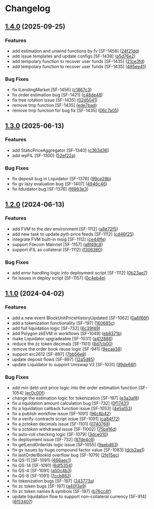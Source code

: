 # Changelog

## [1.4.0](https://github.com/Secured-Finance/contracts/compare/v1.3.0...v1.4.0) (2025-09-25)


### Features

* add estimation and unwind functions by fv [SF-1456] ([24f21dd](https://github.com/Secured-Finance/contracts/commit/24f21dd47fc7778f04048af3f227227fc6416e21))
* add issue templates and update configs [SF-1438] ([a5d76e2](https://github.com/Secured-Finance/contracts/commit/a5d76e2b61cc7db47b3c400edde3103d15ea392e))
* add tempolary function to recover user funds [SF-1435] ([21ce3fd](https://github.com/Secured-Finance/contracts/commit/21ce3fd01cff821f29c2a1175e9bef7bf40864cd))
* add tempolary function to recover user funds [SF-1435] ([495ee41](https://github.com/Secured-Finance/contracts/commit/495ee4126014793445b1b839595715e658d29c2c))


### Bug Fixes

* fix ILendingMarket [SF-1456] ([c1867c3](https://github.com/Secured-Finance/contracts/commit/c1867c3b360e33e1a783f2d475f852436b2da003))
* fix order estimation bug [SF-1421] ([c48de48](https://github.com/Secured-Finance/contracts/commit/c48de48f75b3651b6391ff896a8b8c91bd7c9ca9))
* fix tree rotation issue [SF-1435] ([02d5041](https://github.com/Secured-Finance/contracts/commit/02d5041429438046365ef8e6f94a8feb16b4cd9b))
* remove tmp function [SF-1435] ([ede7bad](https://github.com/Secured-Finance/contracts/commit/ede7bad8e80bdd13c1b7e1414553ba4a69d5bfa5))
* remove tmp function for bug fix [SF-1435] ([06c7a05](https://github.com/Secured-Finance/contracts/commit/06c7a05843860559e7db2eedd8457698eef60701))

## [1.3.0](https://github.com/Secured-Finance/contracts/compare/v1.2.0...v1.3.0) (2025-06-13)


### Features

* add StaticPriceAggregator [SF-1340] ([c363d36](https://github.com/Secured-Finance/contracts/commit/c363d36c1b8d161f5b17ea19d630d6715ca88ac4))
* add wpFIL [SF-1300] ([52ef22a](https://github.com/Secured-Finance/contracts/commit/52ef22aa18e211b86860a0259fc933e2df25e51f))


### Bug Fixes

* fix deposit bug in Liquidator [SF-1376] ([99ce28b](https://github.com/Secured-Finance/contracts/commit/99ce28bc40fb2018c807353746168065bcd12c34))
* fix gv lazy evaluation bug [SF-1407] ([4946c46](https://github.com/Secured-Finance/contracts/commit/4946c46cbfccde9b8f63fdf6470762b123a8f26c))
* fix liduidator bug [SF-1376] ([f6983e3](https://github.com/Secured-Finance/contracts/commit/f6983e33f2b5bbbdfd4719f77f62f25a5f3da855))

## [1.2.0](https://github.com/Secured-Finance/contracts/compare/v1.1.0...v1.2.0) (2024-06-13)


### Features

* add FVM to the dev environment [SF-1112] ([a8e72f5](https://github.com/Secured-Finance/contracts/commit/a8e72f564cef6591e00693d91449c0ebf405493c))
* add new task to update pyth price feeds [SF-1112] ([cd46f25](https://github.com/Secured-Finance/contracts/commit/cd46f25b671fed909f072db7e37b9a5cc387f7a5))
* integrate FVM built-in msig [SF-1112] ([ce44ffe](https://github.com/Secured-Finance/contracts/commit/ce44ffefef5ead97dbeb8e7c487d99ff4d5a156c))
* support Filecoin Mainnet [SF-1157] ([a8f49c8](https://github.com/Secured-Finance/contracts/commit/a8f49c8765bffb6ce74dc46b4d9bd178494fb9d9))
* support iFIL as collateral [SF-1112] ([f306360](https://github.com/Secured-Finance/contracts/commit/f3063601ace7509e2305e84343b0a0f63875fcfb))


### Bug Fixes

* add error handling logic into deployment script [SF-1112] ([0b23ae7](https://github.com/Secured-Finance/contracts/commit/0b23ae74c5b94b51bdb0fbff30ebd955a82ef4bc))
* fix issues in deploy script [SF-1157] ([0c4eb4e](https://github.com/Secured-Finance/contracts/commit/0c4eb4e340967767feacdab35be36262944f99dd))

## [1.1.0](https://github.com/Secured-Finance/contracts/compare/v1.0.3...v1.1.0) (2024-04-02)


### Features

* add a new event BlockUnitPriceHistoryUpdated [SF-1062] ([0a6f66f](https://github.com/Secured-Finance/contracts/commit/0a6f66f7ee6e47a6d4f80c3e4d836537f5b8d398))
* add a tokenization functionality [SF-197] ([160685c](https://github.com/Secured-Finance/contracts/commit/160685c711e247eda36f3bb428a72a04f923dc6c))
* add full liquidation logic [SF-732] ([6c39f49](https://github.com/Secured-Finance/contracts/commit/6c39f490140fd8f9e5d42723bfc8f6fa55508d2c))
* add Polygon zkEVM in workflows [SF-1049] ([eb8371b](https://github.com/Secured-Finance/contracts/commit/eb8371b8ffac4dfd9994c34f1c0b5b84ef8c04bf))
* make Liquidator upgradeable [SF-1031] ([a412886](https://github.com/Secured-Finance/contracts/commit/a4128867b7d89b9daf2c3cc2a1806e89624c6b25))
* reduce the zc token decimals [SF-1101] ([8d7cb00](https://github.com/Secured-Finance/contracts/commit/8d7cb00d1c0ae0c280bfe845c4cfb6ed05fd5ee9))
* remove the order book reuse logic [SF-941] ([9ecaa38](https://github.com/Secured-Finance/contracts/commit/9ecaa38009db8b859af8f09e3173f4eb7b75067e))
* support erc2612 [SF-897] ([7bb56e8](https://github.com/Secured-Finance/contracts/commit/7bb56e8bf1df1067f41c8972697498cddb5e4cb0))
* update deposit flows [SF-897] ([12a5d85](https://github.com/Secured-Finance/contracts/commit/12a5d85fb8b338d012d1bdea36fdecbe5752105a))
* update Liquidator to support Uniswap V2 [SF-1031] ([99de66f](https://github.com/Secured-Finance/contracts/commit/99de66f1d6f8eafa75adf80b7a3ed4cfef45c164))


### Bug Fixes

* add min debt unit price logic into the order estimation function [SF-1054] ([ec0c00f](https://github.com/Secured-Finance/contracts/commit/ec0c00f8336b7b311d6d8742cc13f7e6a09ae1f9))
* change the estimation logic for tokenization [SF-197] ([e3a3af8](https://github.com/Secured-Finance/contracts/commit/e3a3af88c80052d4b5131e2b73397d654cb0b8bf))
* fix a liquidation amount calculation bug [SF-732] ([0f17431](https://github.com/Secured-Finance/contracts/commit/0f17431ef307c54f61f579e33044f5c89c356702))
* fix a liquidation callback function issue [SF-1053] ([4e5a153](https://github.com/Secured-Finance/contracts/commit/4e5a153b7eb22ea96c452b0e6dd4e8e26e3fb907))
* fix a publish workflow issue [SF-1091] ([96c8b42](https://github.com/Secured-Finance/contracts/commit/96c8b425b4da93d94d395e22b5c5c177a0d73432))
* fix a verify-contracts script issue [SF-1091] ([ca84f72](https://github.com/Secured-Finance/contracts/commit/ca84f7266addd0186fc69d4d6f167817e2779c6c))
* fix a zctoken decimals issue [SF-1101] ([0740768](https://github.com/Secured-Finance/contracts/commit/07407689abc610833463b093d618ddda6bf1a71c))
* fix a zctoken withdrawal issue [SF-11002] ([75be16d](https://github.com/Secured-Finance/contracts/commit/75be16d9612af0e447ca2e4410226372139b81cf))
* fix auto-roll checking logic [SF-1079] ([3dce010](https://github.com/Secured-Finance/contracts/commit/3dce01012d19cd6bc320f04a030db9fffdfb0e46))
* fix deployment issue [SF-732] ([87de4c6](https://github.com/Secured-Finance/contracts/commit/87de4c6d47ed7960a589c0d80972a42fd1ab1b54))
* fix getLendOrderIds logic issue [SF-1055] ([9aebd63](https://github.com/Secured-Finance/contracts/commit/9aebd636a4f0355cbbcf01e242d460946b8b59dc))
* fix gv issues by huge compound factor value [SF-1083] ([dcb2ae1](https://github.com/Secured-Finance/contracts/commit/dcb2ae1d7cfad74612fb57f15f119298495e98a3))
* fix lastOrderBookId overflow bug [SF-1079] ([2fe15ec](https://github.com/Secured-Finance/contracts/commit/2fe15ecba6d5a98da54360813d8ee73e4e95dabc))
* fix QS-11 [SF-1091] ([466aec1](https://github.com/Secured-Finance/contracts/commit/466aec13fe018c088f1af5d971dd9ca5619e084b))
* fix QS-14 [SF-1091] ([6df5354](https://github.com/Secured-Finance/contracts/commit/6df5354569c105bb87c106e5a7e88ab9eaae8e0a))
* fix QS-4 [SF-1091] ([a50c4b3](https://github.com/Secured-Finance/contracts/commit/a50c4b39147d482bf3e44b38281655958d531715))
* fix QS-8 [SF-1091] ([7ccb862](https://github.com/Secured-Finance/contracts/commit/7ccb862ca858e70667ed157acdbb26691c883fff))
* fix tokenization bugs [SF-197] ([243773a](https://github.com/Secured-Finance/contracts/commit/243773a837ce275dcc2dd30201bb622ab935cd42))
* fix zc token bugs [SF-197] ([a40f3e9](https://github.com/Secured-Finance/contracts/commit/a40f3e974ef5893c6a66af0643917553be0d3266))
* fix zc token names & symbols [SF-197] ([b76cc4f](https://github.com/Secured-Finance/contracts/commit/b76cc4ff6cbb8c2af6048c95721d99e6bbf0dcfd))
* update liquidation flow to support non-collateral currency [SF-914] ([6f53407](https://github.com/Secured-Finance/contracts/commit/6f534078735a08bf8472efd655ab74c0e804ce00))
